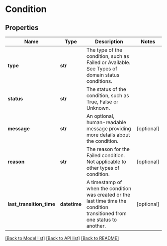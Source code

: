 # Condition

## Properties
Name | Type | Description | Notes
------------ | ------------- | ------------- | -------------
**type** | **str** | The type of the condition, such as Failed or Available. See Types of domain status conditions. | 
**status** | **str** | The status of the condition, such as True, False or Unknown. | 
**message** | **str** | An optional, human-readable message providing more details about the condition. | [optional] 
**reason** | **str** | The reason for the Failed condition. Not applicable to other types of condition. | [optional] 
**last_transition_time** | **datetime** | A timestamp of when the condition was created or the last time time the condition transitioned from one status to another. | [optional] 

[[Back to Model list]](../README.md#documentation-for-models) [[Back to API list]](../README.md#documentation-for-api-endpoints) [[Back to README]](../README.md)

